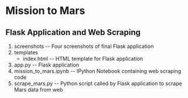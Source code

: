 # Mission to Mars
## Flask Application and Web Scraping

1. screenshots -- Four screenshots of final Flask application
2. templates
    * index.html -- HTML template for Flask application
3. app.py -- Flask application
4. mission_to_mars.ipynb -- IPython Notebook containing web scraping code
5. scrape_mars.py -- Python script called by Flask application to scrape Mars data from web
